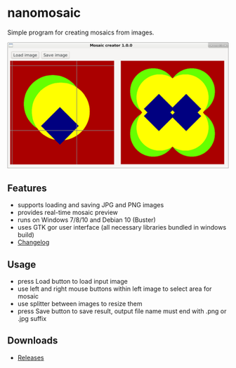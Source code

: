 # nanomosaic

Simple program for creating mosaics from images.

![nanomosaic screenshot](https://raw.githubusercontent.com/viktorchvatal/assets/master/nanomosaic/screenshot.png)

## Features
 - supports loading and saving JPG and PNG images
 - provides real-time mosaic preview
 - runs on Windows 7/8/10 and Debian 10 (Buster)
 - uses GTK gor user interface (all necessary libraries bundled in windows build)
 - [Changelog](CHANGELOG.md)

## Usage
 - press Load button to load input image
 - use left and right mouse buttons within left image to select area for mosaic
 - use splitter between images to resize them
 - press Save button to save result, output file name must end with .png or .jpg suffix

## Downloads
 - [Releases](https://github.com/viktorchvatal/nanomosaic/releases)

